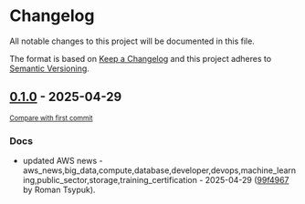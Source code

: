 # Changelog

All notable changes to this project will be documented in this file.

The format is based on [Keep a Changelog](http://keepachangelog.com/en/1.0.0/)
and this project adheres to [Semantic Versioning](http://semver.org/spec/v2.0.0.html).

<!-- insertion marker -->
## [0.1.0](https://github.com/tsypuk/aws-news/releases/tag/ver-2025-04-290.1.0) - 2025-04-29

<small>[Compare with first commit](https://github.com/tsypuk/aws-news/compare/d7b2b49e40ff7a50d5a02c2281b43c81d1679d30...ver-2025-04-29)</small>

### Docs

- updated AWS news - aws_news,big_data,compute,database,developer,devops,machine_learning,public_sector,storage,training_certification - 2025-04-29 ([99f4967](https://github.com/tsypuk/aws-news/commit/99f496718bc36f085d46565b359284b387fc5c50) by Roman Tsypuk).

